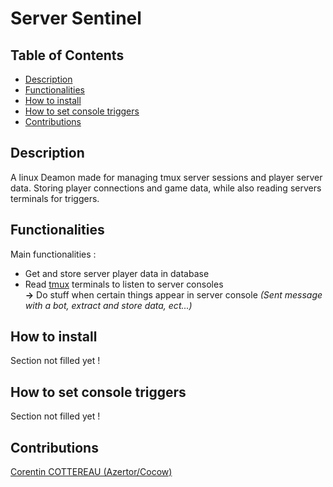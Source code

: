 # Server Sentinel

## Table of Contents

- [Description](#Goals)
- [Functionalities](#Functionalities)
- [How to install](#How to install)
- [How to set console triggers](#How to set console triggers)
- [Contributions](#Contributions)

## Description

A linux Deamon made for managing tmux server sessions and player server data. Storing player connections and game data, while also reading servers terminals for triggers. 

## Functionalities

Main functionalities :
- Get and store server player data in database
- Read [tmux](https://doc.ubuntu-fr.org/tmux) terminals to listen to server consoles<br>**->** Do stuff when certain things appear in server console *(Sent message with a bot, extract and store data, ect...)*

## How to install

Section not filled yet !

## How to set console triggers

Section not filled yet !

## Contributions

[Corentin COTTEREAU (Azertor/Cocow)](https://github.com/Corentin-cott)
